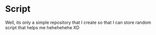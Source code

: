 # Script

Well, its only a simple repository that I create so that I can store random script that helps me hehehehehe XD
